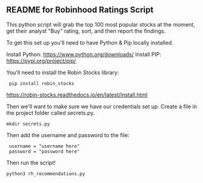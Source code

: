 ## README for Robinhood Ratings Script

This python script will grab the top 100 most popular stocks at the moment, get their analyst "Buy" rating, sort, and then report the findings. 

To get this set up you'll need to have Python & Pip locally installed. 

Install Python: https://www.python.org/downloads/
Install PIP: https://pypi.org/project/pip/

You'll need to install the Robin Stocks library:

     pip install robin_stocks

https://robin-stocks.readthedocs.io/en/latest/install.html

Then we'll want to make sure we have our credentials set up. Create a file in the project folder called secrets.py.

    mkdir secrets.py

Then add the username and password to the file:

     username = "username here"
     password = "password here"

Then run the script!

    python3 rh_recommendations.py 

